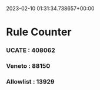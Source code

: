 2023-02-10 01:31:34.738657+00:00
# Rule Counter 
 ### UCATE : 408062

 ### Veneto : 88150

 ### Allowlist : 13929